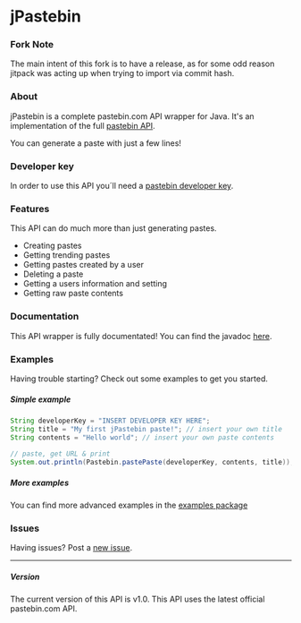 jPastebin
=========

### Fork Note
The main intent of this fork is to have a release, as for some odd reason jitpack was acting up when trying to import via commit hash.

### About

jPastebin is a complete pastebin.com API wrapper for Java. It's an implementation of the full [pastebin API](http://pastebin.com/api/ "Pastebin API reference").

You can generate a paste with just a few lines!

### Developer key

In order to use this API you´ll need a [pastebin developer key](http://pastebin.com/api#1).

### Features

This API can do much more than just generating pastes.

* Creating pastes
* Getting trending pastes
* Getting pastes created by a user
* Deleting a paste
* Getting a users information and setting
* Getting raw paste contents

### Documentation

This API wrapper is fully documentated!
You can find the javadoc [here](http://bravobit.github.io/jPastebin/).

### Examples

Having trouble starting? Check out some examples to get you started.

##### Simple example
```java
String developerKey = "INSERT DEVELOPER KEY HERE";
String title = "My first jPastebin paste!"; // insert your own title
String contents = "Hello world"; // insert your own paste contents
		
// paste, get URL & print
System.out.println(Pastebin.pastePaste(developerKey, contents, title));
```
##### More examples

You can find more advanced examples in the [examples package](https://github.com/BrianBB/jPastebin/tree/master/examples)

### Issues

Having issues? Post a [new issue](https://github.com/BrianBB/jPastebin/issues/new).

---

##### Version

The current version of this API is v1.0. This API uses the latest official pastebin.com API.


